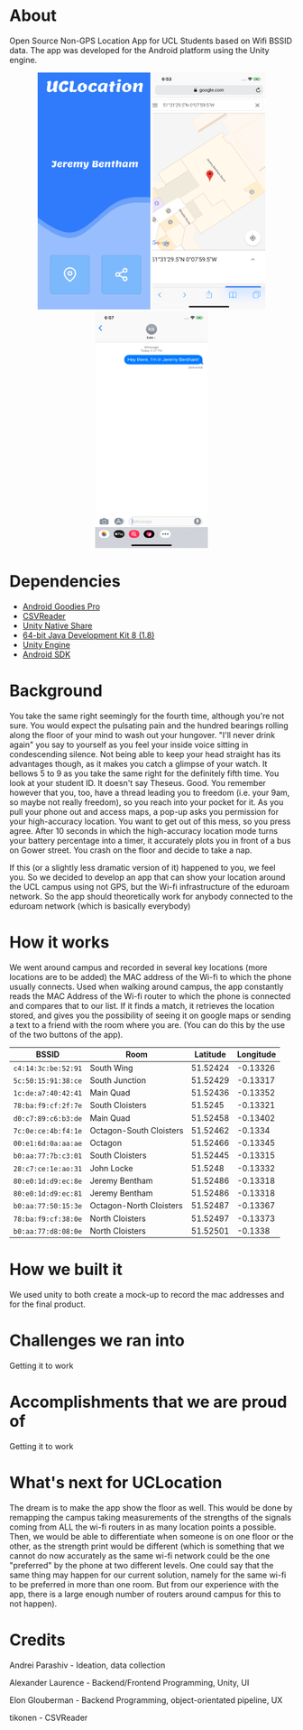 # About
Open Source Non-GPS Location App for UCL Students based on Wifi BSSID data. The app was developed for the Android platform using the Unity engine.

<p align="center">
<img src="https://github.com/alexlaurence/UCLocation/raw/master/prev1.png" data-canonical-src="https://github.com/alexlaurence/UCLocation/raw/master/prev1.png" width="200" height="420"/>
  <img src="https://github.com/alexlaurence/UCLocation/raw/master/prev2.png" data-canonical-src="https://github.com/alexlaurence/UCLocation/raw/master/prev2.png" width="200" height="420"/>
  <img src="https://github.com/alexlaurence/UCLocation/raw/master/prev3.png" data-canonical-src="https://github.com/alexlaurence/UCLocation/raw/master/prev3.png" width="200" height="420"/>
</p>

# Dependencies
- [Android Goodies Pro](https://www.assetstore.unity3d.com/go/v2?from=%23!%2Fcontent%2F67473)
- [CSVReader](https://github.com/tikonen/blog/blob/master/csvreader/CSVReader.cs)
- [Unity Native Share](https://github.com/yasirkula/UnityNativeShare)
- [64-bit Java Development Kit 8 (1.8)](http://www.oracle.com/technetwork/java/javase/downloads/jdk8-downloads-2133151.html)
- [Unity Engine](https://unity3d.com/get-unity/download)
- [Android SDK](https://docs.unity3d.com/Manual/android-sdksetup.html)

# Background
You take the same right seemingly for the fourth time, although you're not sure. You would expect the pulsating pain and the hundred bearings rolling along the floor of your mind to wash out your hungover. "I'll never drink again" you say to yourself as you feel your inside voice sitting in condescending silence. Not being able to keep your head straight has its advantages though, as it makes you catch a glimpse of your watch. It bellows 5 to 9 as you take the same right for the definitely fifth time. You look at your student ID. It doesn't say Theseus. Good. You remember however that you, too, have a thread leading you to freedom (i.e. your 9am, so maybe not really freedom), so you reach into your pocket for it. As you pull your phone out and access maps, a pop-up asks you permission for your high-accuracy location. You want to get out of this mess, so you press agree. After 10 seconds in which the high-accuracy location mode turns your battery percentage into a timer, it accurately plots you in front of a bus on Gower street. You crash on the floor and decide to take a nap.

If this (or a slightly less dramatic version of it) happened to you, we feel you. So we decided to develop an app that can show your location around the UCL campus using not GPS, but the Wi-fi infrastructure of the eduroam network. So the app should theoretically work for anybody connected to the eduroam network (which is basically everybody)

# How it works
We went around campus and recorded in several key locations (more locations are to be added) the MAC address of the Wi-fi to which the phone usually connects. Used when walking around campus, the app constantly reads the MAC Address of the Wi-fi router to which the phone is connected and compares that to our list. If it finds a match, it retrieves the location stored, and gives you the possibility of seeing it on google maps or sending a text to a friend with the room where you are. (You can do this by the use of the two buttons of the app).

| BSSID               | Room                    | Latitude | Longitude| 
|---------------------|-------------------------|----------|----------| 
| `c4:14:3c:be:52:91` | South Wing              | 51.52424 | -0.13326 | 
| `5c:50:15:91:38:ce` | South Junction          | 51.52429 | -0.13317 | 
| `1c:de:a7:40:42:41` | Main Quad               | 51.52436 | -0.13352 | 
| `78:ba:f9:cf:2f:7e` | South Cloisters         | 51.5245  | -0.13321 | 
| `d0:c7:89:c6:b3:de` | Main Quad               | 51.52458 | -0.13402 | 
| `7c:0e:ce:4b:f4:1e` | Octagon-South Cloisters | 51.52462 | -0.1334  | 
| `00:e1:6d:0a:aa:ae` | Octagon                 | 51.52466 | -0.13345 | 
| `b0:aa:77:7b:c3:01` | South Cloisters         | 51.52445 | -0.13315 | 
| `28:c7:ce:1e:ao:31` | John Locke              | 51.5248  | -0.13332 | 
| `80:e0:1d:d9:ec:8e` | Jeremy Bentham          | 51.52486 | -0.13318 | 
| `80:e0:1d:d9:ec:81` | Jeremy Bentham          | 51.52486 | -0.13318 | 
| `b0:aa:77:50:15:3e` | Octagon-North Cloisters | 51.52487 | -0.13367 | 
| `78:ba:f9:cf:38:0e` | North Cloisters         | 51.52497 | -0.13373 | 
| `b0:aa:77:d8:08:0e` | North Cloisters         | 51.52501 | -0.1338  | 




# How we built it
We used unity to both create a mock-up to record the mac addresses and for the final product.

# Challenges we ran into
Getting it to work

# Accomplishments that we are proud of
Getting it to work

# What's next for UCLocation
The dream is to make the app show the floor as well. This would be done by remapping the campus taking measurements of the strengths of the signals coming from ALL the wi-fi routers in as many location points a possible. Then, we would be able to differentiate when someone is on one floor or the other, as the strength print would be different (which is something that we cannot do now accurately as the same wi-fi network could be the one "preferred" by the phone at two different levels. One could say that the same thing may happen for our current solution, namely for the same wi-fi to be preferred in more than one room. But from our experience with the app, there is a large enough number of routers around campus for this to not happen).

# Credits
Andrei Parashiv - Ideation, data collection

Alexander Laurence - Backend/Frontend Programming, Unity, UI

Elon Glouberman - Backend Programming, object-orientated pipeline, UX

tikonen - CSVReader
